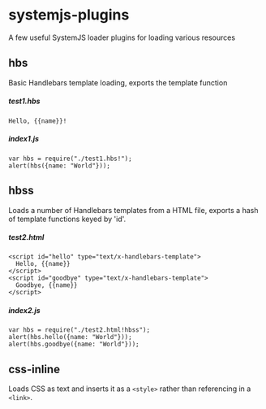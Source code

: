 # systemjs-plugins
A few useful SystemJS loader plugins for loading various resources

## hbs

Basic Handlebars template loading, exports the template function

##### test1.hbs
```
Hello, {{name}}!
```
##### index1.js
```
var hbs = require("./test1.hbs!");
alert(hbs({name: "World"}));
```

## hbss

Loads a number of Handlebars templates from a HTML file, exports a hash of template functions keyed by 'id'.

##### test2.html
```
<script id="hello" type="text/x-handlebars-template">
  Hello, {{name}}
</script>
<script id="goodbye" type="text/x-handlebars-template">
  Goodbye, {{name}}
</script>
```
##### index2.js
```
var hbs = require("./test2.html!hbss");
alert(hbs.hello({name: "World"}));
alert(hbs.goodbye({name: "World"}));
```

## css-inline

Loads CSS as text and inserts it as a `<style>` rather than referencing in a `<link>`.
